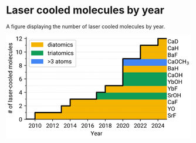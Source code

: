 # Laser cooled molecules by year
A figure displaying the number of laser cooled molecules by year.

![Figure produced by the script](figure/laser_cooled_molecules.svg)
